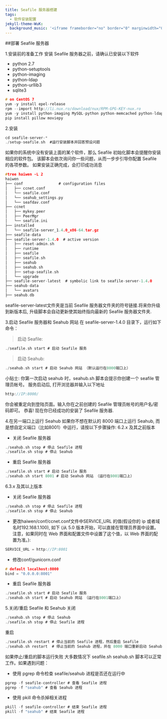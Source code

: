 ```yaml
---
title: Seafile 服务器搭建
tags:
  - 软件安装配置
jekyll-theme-WuK:
  background_music: '<iframe frameborder="no" border="0" marginwidth="0" marginheight="0" width=100% height=86 src="//music.163.com/outchain/player?type=2&id=27876158&auto=0&height=66"></iframe>'
---
```


##部署 Seafile 服务器

1.安装前的准备工作
安装 Seafile 服务器之前，请确认已安装以下软件
- python 2.7
- python-setuptools
- python-imaging
- python-ldap
- python-urllib3
- sqlite3
```c
# on CentOS 7
yum -y install epel-release
rpm --import http://li.nux.ro/download/nux/RPM-GPG-KEY-nux.ro
yum -y install python-imaging MySQL-python python-memcached python-ldap python-urllib3 ffmpeg ffmpeg-devel
pip install pillow moviepy
```

2.安装
```c
cd seafile-server-*
./setup-seafile.sh  #运行安装脚本并回答预设问题
```

如果你的系统中没有安装上面的某个软件，那么 Seafile 初始化脚本会提醒你安装相应的软件包。 该脚本会依次询问你一些问题，从而一步步引导你配置 Seafile 的各项参数。
如果安装正确完成，会打印成功消息
```c
#tree haiwen -L 2
haiwen
├── conf                # configuration files
│   ├── ccnet.conf
│   └── seafile.conf
│   └── seahub_settings.py
│   └── seafdav.conf
├── ccnet
│   ├── mykey.peer
│   ├── PeerMgr
│   └── seafile.ini
├── installed
│   └── seafile-server_1.4.0_x86-64.tar.gz
├── seafile-data
├── seafile-server-1.4.0  # active version
│   ├── reset-admin.sh
│   ├── runtime
│   ├── seafile
│   ├── seafile.sh
│   ├── seahub
│   ├── seahub.sh
│   ├── setup-seafile.sh
│   └── upgrade
├── seafile-server-latest  # symbolic link to seafile-server-1.4.0
├── seahub-data
│   └── avatars
├── seahub.db
```
seafile-server-latest文件夹是当前 Seafile 服务器文件夹的符号链接.将来你升级到新版本后, 升级脚本会自动更新使其始终指向最新的 Seafile 服务器文件夹.

3.启动 Seafile 服务器和 Seahub 网站
在 seafile-server-1.4.0 目录下，运行如下命令：
> 启动 Seafile:
```c
./seafile.sh start # 启动 Seafile 服务
```

> 启动 Seahub:
```c
./seahub.sh start # 启动 Seahub 网站 （默认运行在8000端口上）
```
 
小贴士: 你第一次启动 seahub 时，seahub.sh 脚本会提示你创建一个 seafile 管理员帐号。
服务启动后, 打开浏览器并输入以下地址
```c
http://IP:8000/
```

你会被重定向到登陆页面。输入你在之前创建的 Seafile 管理员帐号的用户名/密码即可。
恭喜! 现在你已经成功的安装了 Seafile 服务器.

4.在另一端口上运行 Seahub
如果你不想在默认的 8000 端口上运行 Seahub, 而是想自定义端口（比如8001）中运行，请按以下步骤操作:
6.2.x 及其之前版本 
- 关闭 Seafile 服务器
```c
./seahub.sh stop # 停止 Seafile 进程
./seafile.sh stop # 停止 Seahub
```

- 重启 Seafile 服务器
```c
./seafile.sh start # 启动 Seafile 服务
./seahub.sh start 8001 # 启动 Seahub 网站 （运行在8001端口上）
```

6.3.x 及其以上版本
- 关闭 Seafile 服务器
```c
./seahub.sh stop # 停止 Seafile 进程
./seafile.sh stop # 停止 Seahub
```

- 更改haiwen/conf/ccnet.conf文件中SERVICE_URL 的值(假设你的 ip 或者域名时192.168.1.100), 如下 (从 5.0 版本开始，可以直接在管理员界面中设置。注意，如果同时在 Web 界面和配置文件中设置了这个值，以 Web 界面的配置为准。):
```c
SERVICE_URL = http://IP:8001
```

- 修改conf/gunicorn.conf
```c
# default localhost:8000
bind = "0.0.0.0:8001"
```

- 重启 Seafile 服务器
```c
./seafile.sh start # 启动 Seafile 服务
./seahub.sh start # 启动 Seahub 网站 （运行在8001端口上）
```

5.关闭/重启 Seafile 和 Seahub
关闭
```c
./seahub.sh stop # 停止 Seahub
./seafile.sh stop # 停止 Seafile 进程
```

重启
```c
./seafile.sh restart # 停止当前的 Seafile 进程，然后重启 Seafile
./seahub.sh restart  # 停止当前的 Seahub 进程，并在 8000 端口重新启动 Seahub
```

如果停止/重启的脚本运行失败
大多数情况下 seafile.sh seahub.sh 脚本可以正常工作。如果遇到问题：
- 使用 pgrep 命令检查 seafile/seahub 进程是否还在运行中
```c
pgrep -f seafile-controller # 查看 Seafile 进程
pgrep -f "seahub" # 查看 Seahub 进程
```

- 使用 pkill 命令杀掉相关进程
```c
pkill -f seafile-controller # 结束 Seafile 进程
pkill -f "seahub" # 结束 Seafile 进程
```
